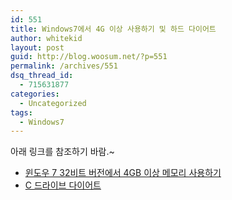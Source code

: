 ```yaml
---
id: 551
title: Windows7에서 4G 이상 사용하기 및 하드 다이어트
author: whitekid
layout: post
guid: http://blog.woosum.net/?p=551
permalink: /archives/551
dsq_thread_id:
  - 715631877
categories:
  - Uncategorized
tags:
  - Windows7
---
```

아래 링크를 참조하기 바람.~

  * [윈도우 7 32비트 버전에서 4GB 이상 메모리 사용하기][1]
  * [C 드라이브 다이어트][2]

 [1]: http://snpbox.tistory.com/1396
 [2]: http://snpbox.tistory.com/1425